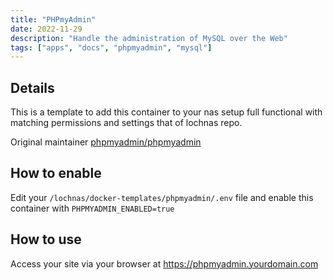 ```yaml
---
title: "PHPmyAdmin"
date: 2022-11-29
description: "Handle the administration of MySQL over the Web"
tags: ["apps", "docs", "phpmyadmin", "mysql"]
---
```


## Details

This is a template to add this container to your nas setup full functional with matching permissions and settings that of lochnas repo.

Original maintainer [phpmyadmin/phpmyadmin](https://hub.docker.com/r/phpmyadmin/phpmyadmin)

## How to enable

Edit your `/lochnas/docker-templates/phpmyadmin/.env` file and enable this container with `PHPMYADMIN_ENABLED=true`

## How to use

Access your site via your browser at https://phpmyadmin.yourdomain.com
